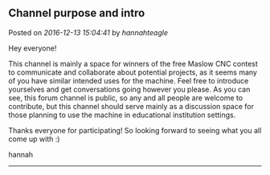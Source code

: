 ## Channel purpose and intro
Posted on *2016-12-13 15:04:41* by *hannahteagle*

Hey everyone!

This channel is mainly a space for winners of the free Maslow CNC contest to communicate and collaborate about potential projects, as it seems many of you have similar intended uses for the machine. Feel free to introduce yourselves and get conversations going however you please. As you can see, this forum channel is public, so any and all people are welcome to contribute, but this channel should serve mainly as a discussion space for those planning to use the machine in educational institution settings.

Thanks everyone for participating! So looking forward to seeing what you all come up with :)

hannah

---

